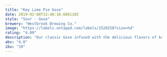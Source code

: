 ```yaml
---
title: "Key Lime Pie Gose"
date: 2019-02-08T13:48:10.606110Z
style: "Sour - Gose"
brewery: "Westbrook Brewing Co."
image: "https://labels.untappd.com/labels/1528258?size=hd"
rating: "4.09"
description: "Our classic Gose infused with the delicious flavors of key lime pie."
abv: "4.0"
ibu: "10"
---
```

